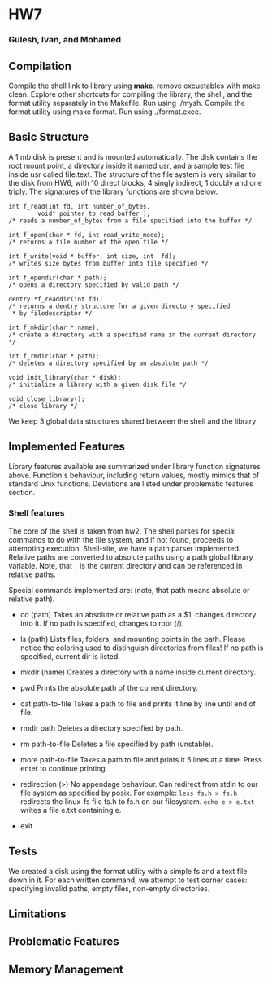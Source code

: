 # HW7

### Gulesh, Ivan, and Mohamed

## Compilation

Compile the shell link to library using **make**. remove excuetables
with make clean.  Explore other shortcuts for compiling the library, the
shell, and the format utility separately in the Makefile. Run using
./mysh. Compile the format utility using make format.  Run using
./format.exec.


## Basic Structure

A 1 mb disk is present and is mounted automatically. The disk contains
the root mount point, a directory inside it named usr, and a sample test
file inside usr called file.text.  The structure of the file system is
very similar to the disk from HW6, with 10 direct blocks, 4 singly
indirect, 1 doubly and one triply. The signatures of the library
functions are shown below.


```
int f_read(int fd, int number_of_bytes, 
		void* pointer_to_read_buffer );
/* reads a number_of_bytes from a file specified into the buffer */

int f_open(char * fd, int read_write_mode);
/* returns a file number of the open file */

int f_write(void * buffer, int size, int  fd);
/* writes size bytes from buffer into file specified */

int f_opendir(char * path);
/* opens a directory specified by valid path */

dentry *f_readdir(int fd);
/* returns a dentry structure for a given directory specified
 * by filedescriptor */

int f_mkdir(char * name);
/* create a directory with a specified name in the current directory */

int f_rmdir(char * path);
/* deletes a directory specified by an absolute path */

void init_library(char * disk);
/* initialize a library with a given disk file */

void close_library();
/* close library */
```


We keep 3 global data structures shared between the shell and the
library

## Implemented Features

Library features available are summarized under library function
signatures above.
Function's behaviour, including return values, mostly mimics that of 
standard Unix functions.
Deviations are listed under problematic features section.

### Shell features

The core of the shell is taken from hw2.
The shell parses for special commands to do with the file system, and if
not found, proceeds to attempting execution.
Shell-site, we have a path parser implemented.
Relative paths are converted to absolute paths using a path global
library variable.
Note, that `.` is the current directory and can be referenced in
relative paths.

Special commands implemented are:
(note, that path means absolute or relative path).

- cd (path)
Takes an absolute or relative path as a $1, changes directory into it.
If no path is specified, changes to root (/).

- ls (path)
Lists files, folders, and mounting points in the path.
Please notice the coloring used to distinguish directories from files!
If no path is specified, current dir is listed.

- mkdir (name)
Creates a directory with a name inside current directory.

- pwd
Prints the absolute path of the current directory.

- cat path-to-file
Takes a path to file and prints it line by line until end of file.

- rmdir path
Deletes a directory specified by path.

- rm path-to-file
Deletes a file specified by path (unstable).

- more path-to-file
Takes a path to file and prints it 5 lines at a time.
Press enter to continue printing.

- redirection (>)
No appendage behaviour.
Can redirect from stdin to our file system as specified by posix.
For example: 
`less fs.h > fs.h` redirects the linux-fs file fs.h to fs.h on our
filesystem.
`echo e > e.txt` writes a file e.txt containing e.

- exit

## Tests

We created a disk using the format utility with a simple fs and a text
file down in it.
For each written command, we attempt to test corner cases: specifying
invalid paths, empty files, non-empty directories.


## Limitations

## Problematic Features

## Memory Management

